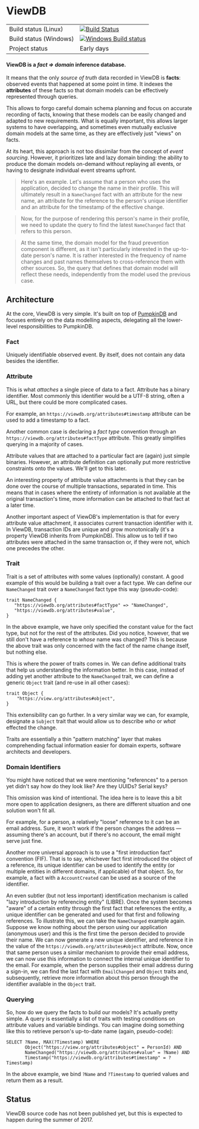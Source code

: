 #  ViewDB

| | |
|-|-|
| Build status (Linux) | [![Build Status](https://travis-ci.org/ViewDB/ViewDB.svg?branch=master)](https://travis-ci.org/ViewDB/ViewDB) |
| Build status (Windows) | [![Windows Build status](https://ci.appveyor.com/api/projects/status/fx5p8is4ajjkgg1y?svg=true)](https://ci.appveyor.com/project/yrashk/viewdb) |
| Project status | Early days |

#### ViewDB is a *fact ⇒ domain* inference database.

It means that the only *source of truth* data recorded in ViewDB is 
**facts**: observed events that happened at some point in time. It
indexes the **attributes** of these facts so that domain models can
be effectively represented through queries.

This allows to forgo careful domain schema planning and focus on
accurate recording of facts, knowing that these models can be easily
changed and adapted to new requirements. What is equally important,
this allows larger systems to have overlapping, and sometimes even
mutually exclusive domain models at the same time, as they are effectively 
just "views" on facts.

At its heart, this approach is not too dissimilar from the concept of 
*event sourcing*. However, it prioritizes late and lazy domain binding:
the ability to produce the domain models on-demand without replaying all
events, or having to designate individual event streams upfront.

> Here's an example. Let's assume that a person who uses the application,
> decided to change the name in their profile. This will ultimately result
> in a `NameChanged` fact with an attribute for the new name, an attribute
> for the reference to the person's unique identifier and an attribute
> for the timestamp of the effective change.

> Now, for the purpose of rendering this person's name in their profile,
> we need to update the query to find the latest `NameChanged` fact that refers
> to this person.

> At the same time, the domain model for the fraud prevention component
> is different, as it isn't particularly interested in the up-to-date person's
> name. It is rather interested in the frequency of name changes and past names
> themselves to cross-reference them with other sources. So, the query that
> defines that domain model will reflect these needs, independently from the model
> used the previous case.

## Architecture

At the core, ViewDB is very simple. It's built on top of
[PumpkinDB](http://pumpkindb.org) and focuses entirely on the data modelling
aspects, delegating all the lower-level responsibilities to PumpkinDB.

### Fact

Uniquely identifiable observed event. By itself, does not contain any data
besides the identifier.

### Attribute

This is what *attaches* a single piece of data to a fact. Attribute has a
binary identifier. Most commonly this identifier would be a UTF-8 string,
often a URL, but there could be more complicated cases. 

For example, an `https://viewdb.org/attributes#timestamp` attribute can
be used to add a timestamp to a fact. 

Another common case is declaring a *fact type* convention through an
`https://viewdb.org/attributes#factType` attribute. This greatly simplifies
querying in a majority of cases.

Attribute values that are attached to a particular fact are (again) just
simple binaries. However, an attribute definition can optionally put more
restrictive constraints onto the values. We'll get to this later.

An interesting property of attribute value attachments is that they can be
done over the course of multiple transactions, separated in time. This means
that in cases where the entirety of information is not available at the original
transaction's time, more information can be attached to that fact at a later
time.

Another important aspect of ViewDB's implementation is that for every attribute
value attachment, it associates current transaction identifier with it. In ViewDB,
transaction IDs are unique and grow monotonically (it's a property ViewDB
inherits from PumpkinDB). This allow us to tell if two attributes were attached
in the same transaction or, if they were not, which one precedes the other.

### Trait

Trait is a set of attributes with some values (optionally) constant. A good
example of this would be building a trait over a fact type. We can define our 
`NameChanged` trait over a `NameChanged` fact type this way (pseudo-code):

```
trait NameChanged {
   "https://viewdb.org/attributes#factType" => "NameChanged",
   "https://viewdb.org/attributes#value",
}
```

In the above example, we have only specified the constant value for the fact
type, but not for the rest of the attributes. Did you notice, however, that we
still don't have a reference to *whose* name was changed? This is because the above
trait was only concerned with the fact of the name change itself, but nothing else. 

This is where the power of traits comes in. We can define additional traits that
help us understanding the information better. In this case, instead of adding yet
another attribute to the `NameChanged` trait, we can define a generic `Object` trait 
(and re-use in all other cases):

```
trait Object {
    "https://view.org/attributes#object",
}
```

This extensibility can go further. In a very similar way we can, for example, 
designate a `Subject` trait that would allow us to describe *who* or *what* 
effected the change.

Traits are essentially a thin "pattern matching" layer that makes comprehending
factual information easier for domain experts, software architects and
developers.

### Domain Identifiers

You might have noticed that we were mentioning "references" to a person yet
didn't say how do they look like? Are they UUIDs? Serial keys? 

This omission was kind of intentional. The idea here is to leave this a bit
more open to application designers, as there are different situation and one
solution won't fit all.

For example, for a person, a relatively "loose" reference to it can be an email
address. Sure, it won't work if the person changes the address — assuming there's
an account, but if there's no account, the email might serve just fine. 

Another more universal approach is to use a "first introduction fact" convention
(FIF). That is to say, whichever fact first introduced the object of a reference,
its unique identifier can be used to identify the entity (or multiple entities in
different domains, if applicable) of that object. So, for example, a fact with a 
`AccountCreated` can be used as a source of the identifier. 

An even subtler (but not less important) identification mechanism is called 
"lazy introduction by referencing entity" (LIBRE). Once the system becomes "aware"
of a certain entity through the first fact that references the entity, a unique
identifier can be generated and used for that first and following references.
To illustrate this, we can take the `NameChanged` example again. Suppose we know
nothing about the person using our application (anonymous user) and this is the
first time the person decided to provide their name. We can now generate a new unique
identifier, and reference it in the value of the `https://viewdb.org/attributes#object`
attribute. Now, once that same person uses a similar mechanism to provide their email
address, we can now use this information to connect the internal unique identifier to
the email. For example, when the person supplies their email address during a sign-in,
we can find the last fact with `EmailChanged` and `Object` traits and, subsequently,
retrieve more information about this person through the identifier available in the
`Object` trait.

### Querying

So, how do we query the facts to build our models? It's actually pretty simple. A query
is essentially a list of traits with testing conditions on attribute values and variable
bindings. You can imagine doing something like this to retrieve person's up-to-date name
(again, pseudo-code):

```
SELECT ?Name, MAX(?Timestamp) WHERE
       Object("https://view.org/attributes#object" = PersonId) AND 
       NameChanged("https://viewdb.org/attributes#value" = ?Name) AND
       Timestamp("https://viewdb.org/attributes#timestamp" = ?Timestamp) 
```

In the above example, we bind `?Name` and `?Timestamp` to queried values and return them
as a result.

## Status

ViewDB source code has not been published yet, but this is expected to happen during the
summer of 2017.